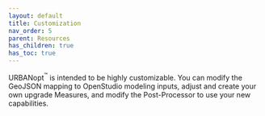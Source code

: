 ```yaml
---
layout: default
title: Customization
nav_order: 5
parent: Resources
has_children: true
has_toc: true
---
```


URBANopt<sup>&trade;</sup> is intended to be highly customizable. You can modify the GeoJSON mapping to OpenStudio modeling inputs, adjust and create your own upgrade Measures, and modify the Post-Processor to use your new capabilities.
